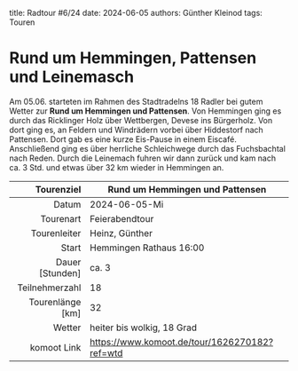 title: Radtour #6/24
date: 2024-06-05 
authors: Günther Kleinod 
tags: Touren  

# Rund um Hemmingen, Pattensen und Leinemasch

Am 05.06. starteten im Rahmen des Stadtradelns 18 Radler bei gutem Wetter zur **Rund um Hemmingen und Pattensen**. 
Von Hemmingen ging es durch das Ricklinger Holz über Wettbergen, Devese ins Bürgerholz. Von dort ging es, an Feldern und Windrädern vorbei über Hiddestorf nach Pattensen.
Dort gab es eine kurze Eis-Pause in einem Eiscafé. Anschließend ging es über herrliche Schleichwege durch das Fuchsbachtal nach Reden. 
Durch die Leinemach fuhren wir dann zurück und kam nach ca. 3 Std. und etwas über 32 km wieder in Hemmingen an.

Tourenziel       | Rund um Hemmingen und Pattensen
---------------: | ------------------------------- 
Datum            | 2024-06-05-Mi
Tourenart        | Feierabendtour
Tourenleiter     | Heinz, Günther
Start            | Hemmingen Rathaus 16:00
Dauer [Stunden]  | ca. 3
Teilnehmerzahl   | 18
Tourenlänge [km] | 32
Wetter           | heiter bis wolkig, 18 Grad
komoot Link      | <https://www.komoot.de/tour/1626270182?ref=wtd>
